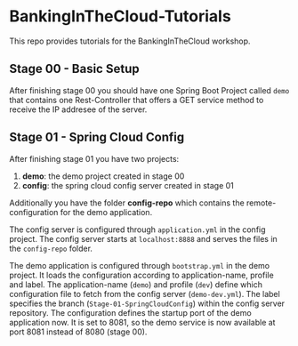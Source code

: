 # BankingInTheCloud-Tutorials
This repo provides tutorials for the BankingInTheCloud workshop. 

## Stage 00 - Basic Setup

After finishing stage 00 you should have one Spring Boot Project called ```demo``` that contains one Rest-Controller that offers a GET service method to receive the IP addresee of the server.

## Stage 01 - Spring Cloud Config

After finishing stage 01 you have two projects:

1. **demo**: the demo project created in stage 00
2. **config**: the spring cloud config server created in stage 01

Additionally you have the folder **config-repo** which contains the remote-configuration for the demo application.

The config server is configured through ```application.yml``` in the config project. The config server starts at ```localhost:8888``` and serves the files in the ```config-repo``` folder. 

The demo application is configured through ```bootstrap.yml``` in the demo project. It loads the configuration according to application-name, profile and label. The application-name (```demo```) and profile (```dev```) define which configuration file to fetch from the config server (```demo-dev.yml```). The label specifies the branch (```Stage-01-SpringCloudConfig```) within the config server repository.
The configuration defines the startup port of the demo application now. It is set to 8081, so the demo service is now available at port 8081 instead of 8080 (stage 00).
